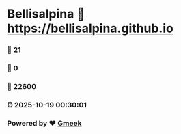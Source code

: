 # Bellisalpina :link: https://bellisalpina.github.io 
### :page_facing_up: [21](https://bellisalpina.github.io/tag.html) 
### :speech_balloon: 0 
### :hibiscus: 22600 
### :alarm_clock: 2025-10-19 00:30:01 
### Powered by :heart: [Gmeek](https://github.com/Meekdai/Gmeek)
